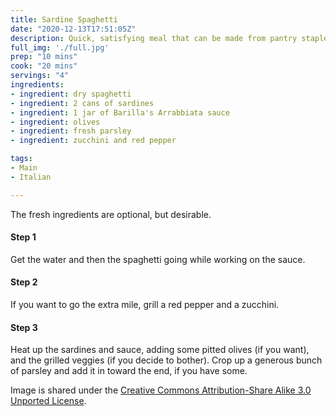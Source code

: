 ```yaml
---
title: Sardine Spaghetti
date: "2020-12-13T17:51:05Z"
description: Quick, satisfying meal that can be made from pantry staples.
full_img: './full.jpg'
prep: "10 mins"
cook: "20 mins"
servings: "4"
ingredients:
- ingredient: dry spaghetti
- ingredient: 2 cans of sardines
- ingredient: 1 jar of Barilla's Arrabbiata sauce
- ingredient: olives
- ingredient: fresh parsley
- ingredient: zucchini and red pepper

tags:
- Main
- Italian

---
```


The fresh ingredients are optional, but desirable.

#### Step 1

Get the water and then the spaghetti going while working on the sauce.

#### Step 2

If you want to go the extra mile, grill a red pepper and a zucchini. 

#### Step 3

Heat up the sardines and sauce, adding some pitted olives (if you want), and the grilled veggies (if you decide to bother). Crop up a generous bunch of parsley and add it in toward the end, if you have some.

Image is shared under the [Creative Commons Attribution-Share Alike 3.0 Unported License](https://creativecommons.org/licenses/by-sa/3.0/deed.en).
